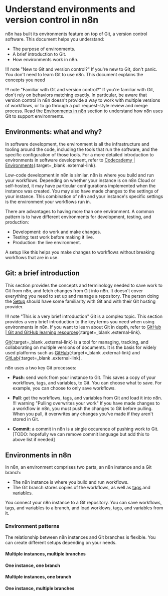 # Understand environments and version control in n8n

n8n has built its environments feature on top of Git, a version control software. This document helps you understand:

* The purpose of environments.
* A brief introduction to Git.
* How environments work in n8n.


!!! note "New to Git and version control?"
	If you're new to Git, don't panic. You don't need to learn Git to use n8n. This document explains the concepts you need

!!! note "Familiar with Git and version control?"
	If you're familiar with Git, don't rely on behaviors matching exactly. In particular, be aware that version control in n8n doesn't provide a way to work with multiple versions of workflows, or to go through a pull request-style review and merge process. Read the [Environments in n8n](#environments-in-n8n) section to understand how n8n uses Git to support environments.

## Environments: what and why?

In software development, the environment is all the infrastructure and tooling around the code, including the tools that run the software, and the specific configuration of those tools. For a more detailed introduction to environments in software development, refer to [Codecademy | Environments](https://www.codecademy.com/article/environments){:target=_blank .external-link}.

Low-code development in n8n is similar. n8n is where you build and run your workflows. Depending on whether your instance is on n8n Cloud or self-hosted, it may have particular configurations implemented when the instance was created. You may also have made changes to the settings of your instance. This combination of n8n and your instance's specific settings is the environment your workflows run in.

There are advantages to having more than one environment. A common pattern is to have different environments for development, testing, and production:

* Development: do work and make changes.
* Testing: test work before making it live.
* Production: the live environment.

A setup like this helps you make changes to workflows without breaking workflows that are in use.

## Git: a brief introduction

This section provides the concepts and terminology needed to save work to Git from n8n, and fetch changes from Git into n8n. It doesn't cover everything you need to set up and manage a repository. The person doing the [Setup](/environments/version-control/setup/) should have some familiarity with Git and with their Git hosting provider.

!!! note "This is a very brief introduction"
	Git is a complex topic. This section provides a very brief introduction to the key terms you need when using environments in n8n. If you want to learn about Git in depth, refer to [GitHub | Git and GitHub learning resources](https://docs.github.com/en/get-started/quickstart/git-and-github-learning-resources){:target=_blank .external-link}.

[Git](https://git-scm.com/){:target=_blank .external-link} is a tool for managing, tracking, and collaborating on multiple versions of documents. It is the basis for widely used platforms such as [GitHub](https://github.com/){:target=_blank .external-link} and [GitLab](https://about.gitlab.com/){:target=_blank .external-link}.

n8n uses a two key Git processes:

* **Push**: send work from your instance to Git. This saves a copy of your workflows, tags, and variables, to Git. You can choose what to save. For example, you can choose to only save workflows.
* **Pull**: get the workflows, tags, and variables from Git and load it into n8n. 
	!!! warning "Pulling overwrites your work"
		If you have made changes to a workflow in n8n, you must push the changes to Git before pulling. When you pull, it overwrites any changes you've made if they aren't stored in Git.


* **Commit**: a commit in n8n is a single occurence of pushing work to Git. [TODO: hopefully we can remove commit language but add this to above list if needed]


## Environments in n8n

In n8n, an environment comprises two parts, an n8n instance and a Git branch:

* The n8n instance is where you build and run workflows.
* The Git branch stores copies of the workflows, as well as [tags](/workflows/tags/) and [variables](/environments/variables/).

You connect your n8n instance to a Git repository. You can save workflows, tags, and variables to a branch, and load worklows, tags, and variables from it.

### Environment patterns

The relationship between n8n instances and Git branches is flexible. You can create different setups depending on your needs. 


#### Multiple instances, multiple branches



#### One instance, one branch

#### Multiple instances, one branch

#### One instance, multiple branches

